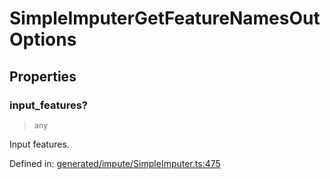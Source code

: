 # SimpleImputerGetFeatureNamesOutOptions

## Properties

### input\_features?

> `any`

Input features.

Defined in:  [generated/impute/SimpleImputer.ts:475](https://github.com/transitive-bullshit/scikit-learn-ts/blob/122b3c0/packages/sklearn/src/generated/impute/SimpleImputer.ts#L475)
